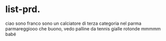 # list-prd.
ciao sono franco sono un calciatore di terza categoria nel parma parmareggiooo che buono, vedo palline da tennis gialle rotonde mmmmm babé 
